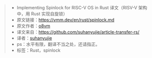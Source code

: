 >* Implementing Spinlock for RISC-V OS in Rust 译文（RISV-V 架构中，用 Rust 实现自旋锁）
>* 原文链接：https://vmm.dev/en/rust/spinlock.md
>* 原文作者：[o8vm](https://github.com/o8vm)
>* 译文来自：https://github.com/suhanyujie/article-transfer-rs/
>* 译者：[suhanyujie](https://github.com/suhanyujie)
>* ps：水平有限，翻译不当之处，还请指正。
>* 标签：Rust，spinlock



